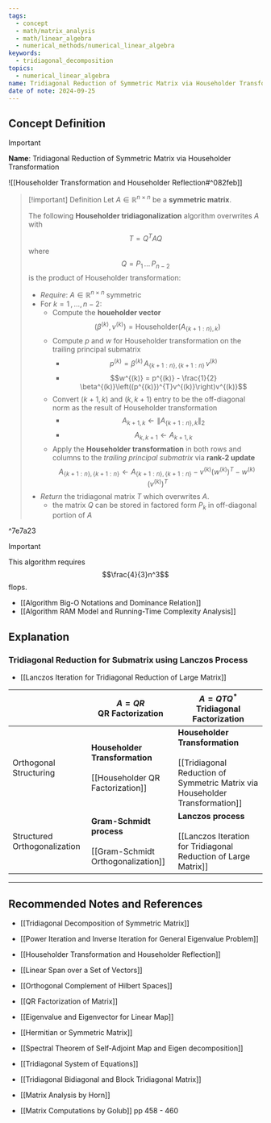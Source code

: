 ```yaml
---
tags:
  - concept
  - math/matrix_analysis
  - math/linear_algebra
  - numerical_methods/numerical_linear_algebra
keywords:
  - tridiagonal_decomposition
topics:
  - numerical_linear_algebra
name: Tridiagonal Reduction of Symmetric Matrix via Householder Transformation
date of note: 2024-09-25
---
```


## Concept Definition

>[!important]
>**Name**: Tridiagonal Reduction of Symmetric Matrix via Householder Transformation

![[Householder Transformation and Householder Reflection#^082feb]]

>[!important] Definition
>Let $A\in \mathbb{R}^{n\times n}$ be a **symmetric matrix**.
>
>The following **Householder tridiagonalization** algorithm overwrites $A$ with $$T = Q^{T}AQ$$ where $$Q = P_{1}\,{}\ldots{}\,P_{n-2}$$ is the product of Householder transformation:
>- *Require*: $A\in \mathbb{R}^{n\times n}$  symmetric
>- For $k=1\,{,}\ldots{,}\,n-2$:
>	- Compute the **houeholder vector** $$(\beta^{(k)}, v^{(k)}) = \text{Householder}(A_{\{ k+1:n \}, k})$$
>	- Compute $p$ and $w$ for Householder transformation on the trailing principal submatrix  
>		- $$p^{(k)} = \beta^{(k)}\,A_{\{ k+1:n \}, \{ k+1:n \}}\,v^{(k)}$$
>		- $$w^{(k)} = p^{(k)} - \frac{1}{2} \beta^{(k)}\left((p^{(k)})^{T}v^{(k)}\right)v^{(k)}$$
>	- Convert $(k+1,k)$ and $(k, k+1)$ entry to be the off-diagonal norm as the result of Householder transformation 
>		- $$A_{k+1,k} \leftarrow \lVert A_{\{ k+1:n \}, k} \rVert_{2} $$
>		- $$A_{k, k+1} \leftarrow A_{k+1,k}$$
>	- Apply the **Householder transformation** in both rows and columns to the *trailing principal submatrix* via **rank-2 update** $$A_{\{ k+1:n \}, \{ k+1:n \}} \leftarrow A_{\{ k+1:n \}, \{ k+1:n \}} - v^{(k)}(w^{(k)})^{T} - w^{(k)}\,(v^{(k)})^{T}$$
>- *Return* the tridiagonal matrix $T$ which overwrites $A$.
>	- the matrix $Q$ can be stored in factored form $P_{k}$ in off-diagonal portion of $A$

^7e7a23



>[!important]
>This algorithm requires  $$\frac{4}{3}n^3$$ flops.

- [[Algorithm Big-O Notations and Dominance Relation]]
- [[Algorithm RAM Model and Running-Time Complexity Analysis]]


## Explanation

### Tridiagonal Reduction for Submatrix using Lanczos Process

- [[Lanczos Iteration for Tridiagonal Reduction of Large Matrix]]

|                              | $A = QR$ <br>**QR Factorization**                                      | $A= QTQ^{*}$ <br>**Tridiagonal Factorization**                                                                     |
| ---------------------------- | ---------------------------------------------------------------------- | ------------------------------------------------------------------------------------------------------------------ |
| Orthogonal Structuring       | **Householder Transformation**<br><br>[[Householder QR Factorization]] | **Householder Transformation**<br><br>[[Tridiagonal Reduction of Symmetric Matrix via Householder Transformation]] |
| Structured Orthogonalization | **Gram-Schmidt process**<br><br>[[Gram-Schmidt Orthogonalization]]     | **Lanczos process**<br><br>[[Lanczos Iteration for Tridiagonal Reduction of Large Matrix]]                         |





-----------
##  Recommended Notes and References


- [[Tridiagonal Decomposition of Symmetric Matrix]]
- [[Power Iteration and Inverse Iteration for General Eigenvalue Problem]]
- [[Householder Transformation and Householder Reflection]]

- [[Linear Span over a Set of Vectors]]
- [[Orthogonal Complement of Hilbert Spaces]]
- [[QR Factorization of Matrix]]

- [[Eigenvalue and Eigenvector for Linear Map]]
- [[Hermitian or Symmetric Matrix]]
- [[Spectral Theorem of Self-Adjoint Map and Eigen decomposition]]

- [[Tridiagonal System of Equations]]
- [[Tridiagonal Bidiagonal and Block Tridiagonal Matrix]]

- [[Matrix Analysis by Horn]]
- [[Matrix Computations by Golub]] pp 458 - 460